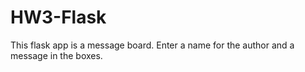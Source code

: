 # HW3-Flask

This flask app is a message board.
Enter a name for the author and a message in the boxes.
